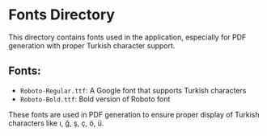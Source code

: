 # Fonts Directory

This directory contains fonts used in the application, especially for PDF generation with proper Turkish character support.

## Fonts:

- `Roboto-Regular.ttf`: A Google font that supports Turkish characters
- `Roboto-Bold.ttf`: Bold version of Roboto font

These fonts are used in PDF generation to ensure proper display of Turkish characters like ı, ğ, ş, ç, ö, ü.
